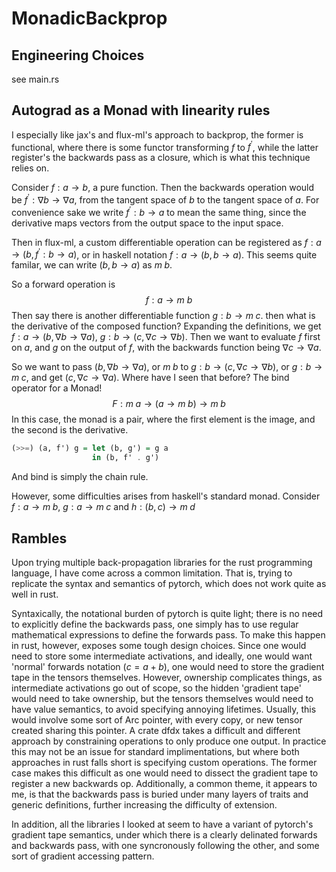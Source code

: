 # MonadicBackprop
## Engineering Choices
see main.rs

## Autograd as a Monad with linearity rules
I especially like jax's and flux-ml's approach to backprop, the former is functional, where there is some functor transforming $f$ to $f^\prime$, while the latter register's the backwards pass as a closure, which is what this technique relies on.

Consider $f: a \to b$, a pure function. Then the backwards operation would be $f^\prime: \nabla b \to \nabla a$, from the tangent space of $b$ to the tangent space of $a$. For convenience sake we write $f^\prime: b \to a$ to mean the same thing, since the derivative maps vectors from the output space to the input space.

Then in flux-ml, a custom differentiable operation can be registered as $f: a \to (b, f^\prime: b \to a)$, or in haskell notation $f: a \to (b, b \to a)$. This seems quite familar, we can write $(b, b \to a)$ as $m \; b$.

So a forward operation is $$f: a \to m\: b$$
Then say there is another differentiable function $g: b \to m\; c$. then what is the derivative of the composed function? 
Expanding the definitions, we get $f: a \to (b, \nabla b \to \nabla a)$, $g: b \to (c, \nabla c \to \nabla b)$. Then we want to evaluate $f$ first on $a$, and $g$ on the output of $f$, with the backwards function being $\nabla c \to \nabla a$.

So we want to pass $(b, \nabla b \to \nabla a)$, or $m\; b$ to $g: b \to (c, \nabla c \to \nabla b)$, or $g: b \to m\; c$, and get $(c, \nabla c \to \nabla a)$. Where have I seen that before? The bind operator for a Monad! $$F: m\; a \to (a \to m\;b) \to m \;b $$
In this case, the monad is a pair, where the first element is the image, and the second is the derivative.

```haskell
(>>=) (a, f') g = let (b, g') = g a
				  in (b, f' . g')
```

And bind is simply the chain rule.

However, some difficulties arises from haskell's standard monad. Consider $f: a \to m\; b$, $g: a\to m \; c$ and $h: (b, c) \to m \; d$




## Rambles
Upon trying multiple back-propagation libraries for the rust programming language, I have come across a common limitation. That is, trying to replicate the syntax and semantics of pytorch, which does not work quite as well in rust. 

Syntaxically, the notational burden of pytorch is quite light; there is no need to explicitly define the backwards pass, one simply has to use regular mathematical expressions to define the forwards pass. To make this happen in rust, however, exposes some tough design choices.
Since one would need to store some intermediate activations, and ideally, one would want 'normal' forwards notation ($c = a + b$), one would need to store the gradient tape in the tensors themselves. However, ownership complicates things, as intermediate activations go out of scope, so the hidden 'gradient tape' would need to take ownership, but the tensors themselves would need to have value semantics, to avoid specifying annoying lifetimes. Usually, this would involve some sort of Arc pointer, with every copy, or new tensor created sharing this pointer. A crate dfdx takes a difficult and different approach by constraining operations to only produce one output. In practice this may not be an issue for standard implimentations, but where both approaches in rust falls short is specifying custom operations. The former case makes this difficult as one would need to dissect the gradient tape to register a new backwards op. Additionally, a common theme, it appears to me, is that the backwards pass is buried under many layers of traits and generic definitions, further increasing the difficulty of extension.

In addition, all the libraries I looked at seem to have a variant of pytorch's gradient tape semantics, under which there is a clearly delinated forwards and backwards pass, with one syncronously following the other, and some sort of gradient accessing pattern.
